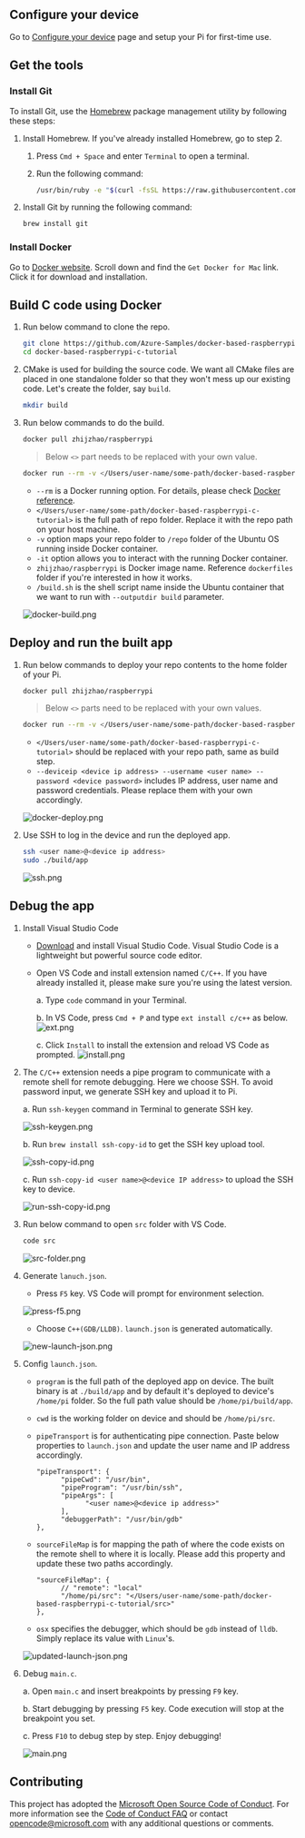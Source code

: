 
## Configure your device

Go to [Configure your device](https://docs.microsoft.com/en-us/azure/iot-hub/iot-hub-raspberry-pi-kit-c-lesson1-configure-your-device) page and setup your Pi for first-time use.

## Get the tools

### Install Git
To install Git, use the [Homebrew](http://brew.sh) package management utility by following these steps:

1. Install Homebrew. If you've already installed Homebrew, go to step 2.
   
   1. Press `Cmd + Space` and enter `Terminal` to open a terminal.
   2. Run the following command:
      
      ```bash
      /usr/bin/ruby -e "$(curl -fsSL https://raw.githubusercontent.com/Homebrew/install/master/install)"
      ```
2. Install Git by running the following command:
   
   ```bash
   brew install git
   ```

### Install Docker
Go to [Docker website](https://www.docker.com/). Scroll down and find the `Get Docker for Mac` link. Click it for download and installation.

## Build C code using Docker

1. Run below command to clone the repo.

   ```bash
   git clone https://github.com/Azure-Samples/docker-based-raspberrypi-c-tutorial.git
   cd docker-based-raspberrypi-c-tutorial
   ```

2. CMake is used for building the source code. We want all CMake files are placed in one standalone folder so that they won't mess up our existing code. Let's create the folder, say `build`.

   ```bash
   mkdir build
   ```

3. Run below commands to do the build. 

   ```bash
   docker pull zhijzhao/raspberrypi
   ```

   > Below `<>` part needs to be replaced with your own value.

   ```bash
   docker run --rm -v </Users/user-name/some-path/docker-based-raspberrypi-c-tutorial>:/repo -it zhijzhao/raspberrypi /build.sh --outputdir build
   ```

   * `--rm` is a Docker running option. For details, please check [Docker reference](https://docs.docker.com/engine/reference/commandline/run/).
   * `</Users/user-name/some-path/docker-based-raspberrypi-c-tutorial>` is the full path of repo folder. Replace it with the repo path on your host machine.
   * `-v` option maps your repo folder to `/repo` folder of the Ubuntu OS running inside Docker container.
   * `-it` option allows you to interact with the running Docker container.
   * `zhijzhao/raspberrypi` is Docker image name. Reference `dockerfiles` folder if you're interested in how it works.
   * `/build.sh` is the shell script name inside the Ubuntu container that we want to run with `--outputdir build` parameter.

   ![docker-build.png](media/mac/docker-build.png)

## Deploy and run the built app

1. Run below commands to deploy your repo contents to the home folder of your Pi.

   ```bash
   docker pull zhijzhao/raspberrypi
   ```

   > Below `<>` parts need to be replaced with your own values.

   ```bash
   docker run --rm -v </Users/user-name/some-path/docker-based-raspberrypi-c-tutorial>:/repo -it zhijzhao/raspberrypi /deploy.sh --deviceip <device ip address> --username <user name> --password <device password>
   ```

   * `</Users/user-name/some-path/docker-based-raspberrypi-c-tutorial>` should be replaced with your repo path, same as build step.
   * `--deviceip <device ip address> --username <user name> --password <device password>` includes IP address, user name and password credentials. Please replace them with your own accordingly.

   ![docker-deploy.png](media/mac/docker-deploy.png)

2. Use SSH to log in the device and run the deployed app.

   ```bash
   ssh <user name>@<device ip address>
   sudo ./build/app
   ```

   ![ssh.png](media/mac/ssh.png)

## Debug the app

1. Install Visual Studio Code

   * [Download](https://code.visualstudio.com/docs/setup/osx) and install Visual Studio Code. Visual Studio Code is a lightweight but powerful source code editor.

   * Open VS Code and install extension named `C/C++`. If you have already installed it, please make sure you're using the latest version.

      a. Type `code` command in your Terminal.
      
      b. In VS Code, press `Cmd + P` and type `ext install c/c++` as below.
      ![ext.png](media/mac/ext.png)
      
      c. Click `Install` to install the extension and reload VS Code as prompted. 
      ![install.png](media/mac/install.png)


2. The `C/C++` extension needs a pipe program to communicate with a remote shell for remote debugging. Here we choose SSH. To avoid password input, we generate SSH key and upload it to Pi. 

   a. Run `ssh-keygen` command in Terminal to generate SSH key.
   
   ![ssh-keygen.png](media/mac/ssh-keygen.png)

   b. Run `brew install ssh-copy-id` to get the SSH key upload tool.
   
   ![ssh-copy-id.png](media/mac/ssh-copy-id.png)

   c. Run `ssh-copy-id <user name>@<device IP address>` to upload the SSH key to device.

   ![run-ssh-copy-id.png](media/mac/run-ssh-copy-id.png)

3. Run below command to open `src` folder with VS Code.

   ```bash
   code src
   ```

   ![src-folder.png](media/mac/src-folder.png)

4. Generate `lanuch.json`.

   * Press `F5` key. VS Code will prompt for environment selection.

   ![press-f5.png](media/mac/press-f5.png)

   * Choose `C++(GDB/LLDB)`. `launch.json` is generated automatically.

   ![new-launch-json.png](media/mac/new-launch-json.png)

5. Config `launch.json`.

   * `program` is the full path of the deployed app on device. The built binary is at `./build/app` and by default it's deployed to device's `/home/pi` folder. So the full path value should be `/home/pi/build/app`.
 
   * `cwd` is the working folder on device and should be `/home/pi/src`.

   * `pipeTransport` is for authenticating pipe connection. Paste below properties to `launch.json` and update the user name and IP address accordingly.

      ```
      "pipeTransport": {
            "pipeCwd": "/usr/bin",
            "pipeProgram": "/usr/bin/ssh",
            "pipeArgs": [
                  "<user name>@<device ip address>"
            ],
            "debuggerPath": "/usr/bin/gdb"
      },
      ``` 

   * `sourceFileMap` is for mapping the path of where the code exists on the remote shell to where it is locally. Please add this property and update these two paths accordingly.

      ```
      "sourceFileMap": {
            // "remote": "local"
            "/home/pi/src": "</Users/user-name/some-path/docker-based-raspberrypi-c-tutorial/src>"
      },
      ```

   * `osx` specifies the debugger, which should be `gdb` instead of `lldb`. Simply replace its value with `Linux`'s.

   ![updated-launch-json.png](media/mac/updated-launch-json.png)

6. Debug `main.c`.

   a. Open `main.c` and insert breakpoints by pressing `F9` key.

   b. Start debugging by pressing `F5` key. Code execution will stop at the breakpoint you set.
   
   c. Press `F10` to debug step by step. Enjoy debugging!

   ![main.png](media/mac/main.png)

## Contributing
This project has adopted the [Microsoft Open Source Code of Conduct](https://opensource.microsoft.com/codeofconduct/). For more information see the [Code of Conduct FAQ](https://opensource.microsoft.com/codeofconduct/faq/) or contact [opencode@microsoft.com](mailto:opencode@microsoft.com) with any additional questions or comments.
